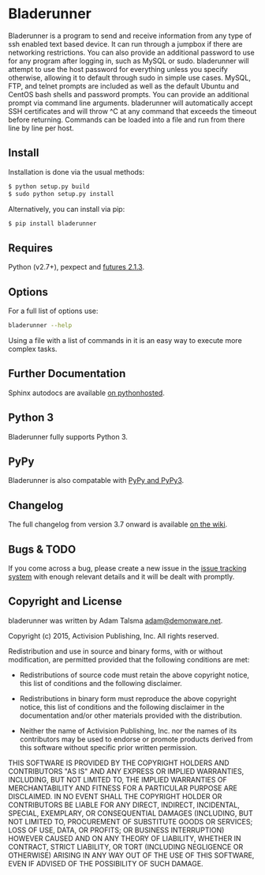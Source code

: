 Bladerunner
===========

Bladerunner is a program to send and receive information from any type of ssh enabled text based device.
It can run through a jumpbox if there are networking restrictions. You can also provide an additional password
to use for any program after logging in, such as MySQL or sudo. bladerunner will attempt to use the host password
for everything unless you specify otherwise, allowing it to default through sudo in simple use cases. MySQL, FTP,
and telnet prompts are included as well as the default Ubuntu and CentOS bash shells and password prompts. You can
provide an additional prompt via command line arguments. bladerunner will automatically accept SSH certificates and
will throw ^C at any command that exceeds the timeout before returning. Commands can be loaded into a file and run
from there line by line per host.


Install
-------

Installation is done via the usual methods:

```sh
$ python setup.py build
$ sudo python setup.py install
```

Alternatively, you can install via pip:

```sh
$ pip install bladerunner
```


Requires
--------

Python (v2.7+), pexpect and [futures 2.1.3](https://pypi.python.org/pypi/futures).


Options
----------

For a full list of options use:

```sh
bladerunner --help
```

Using a file with a list of commands in it is an easy way to execute more complex tasks.


Further Documentation
---------------------

Sphinx autodocs are available [on pythonhosted](http://pythonhosted.org/bladerunner/).


Python 3
--------

Bladerunner fully supports Python 3.


PyPy
----

Bladerunner is also compatable with [PyPy and PyPy3](http://pypy.org/).


Changelog
---------

The full changelog from version 3.7 onward is available [on the wiki](https://github.com/Demonware/bladerunner/wiki/Changelog).


Bugs & TODO
-----------

If you come across a bug, please create a new issue in the [issue tracking system](https://github.com/Demonware/bladerunner/issues) with enough relevant details and it will be dealt with promptly.


Copyright and License
---------------------

bladerunner was written by Adam Talsma <adam@demonware.net>.

Copyright (c) 2015, Activision Publishing, Inc.
All rights reserved.

Redistribution and use in source and binary forms, with or without modification,
are permitted provided that the following conditions are met:

* Redistributions of source code must retain the above copyright notice, this list
of conditions and the following disclaimer.

* Redistributions in binary form must reproduce the above copyright notice, this
list of conditions and the following disclaimer in the documentation and/or
other materials provided with the distribution.

* Neither the name of Activision Publishing, Inc. nor the names of its
contributors may be used to endorse or promote products derived from this
software without specific prior written permission.

THIS SOFTWARE IS PROVIDED BY THE COPYRIGHT HOLDERS AND CONTRIBUTORS "AS IS" AND
ANY EXPRESS OR IMPLIED WARRANTIES, INCLUDING, BUT NOT LIMITED TO, THE IMPLIED
WARRANTIES OF MERCHANTABILITY AND FITNESS FOR A PARTICULAR PURPOSE ARE
DISCLAIMED. IN NO EVENT SHALL THE COPYRIGHT HOLDER OR CONTRIBUTORS BE LIABLE FOR
ANY DIRECT, INDIRECT, INCIDENTAL, SPECIAL, EXEMPLARY, OR CONSEQUENTIAL DAMAGES
(INCLUDING, BUT NOT LIMITED TO, PROCUREMENT OF SUBSTITUTE GOODS OR SERVICES;
LOSS OF USE, DATA, OR PROFITS; OR BUSINESS INTERRUPTION) HOWEVER CAUSED AND ON
ANY THEORY OF LIABILITY, WHETHER IN CONTRACT, STRICT LIABILITY, OR TORT
(INCLUDING NEGLIGENCE OR OTHERWISE) ARISING IN ANY WAY OUT OF THE USE OF THIS
SOFTWARE, EVEN IF ADVISED OF THE POSSIBILITY OF SUCH DAMAGE.

